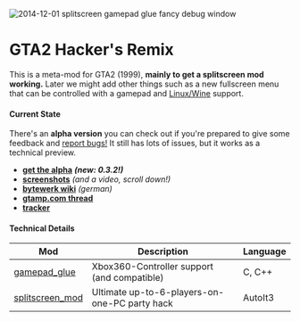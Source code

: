 
![2014-12-01 splitscreen gamepad glue fancy debug window](https://cloud.githubusercontent.com/assets/7833187/5239777/1b5f3b2a-78ee-11e4-8992-4a47f8038041.jpg)


# GTA2 Hacker's Remix
This is a meta-mod for GTA2 (1999), **mainly to get a splitscreen mod working.** Later we might add other things such as a new fullscreen menu that can be controlled with a gamepad and [Linux/Wine](https://github.com/Bytewerk/gta2-hackers-remix/wiki/Linux-(Wine)) support.

#### Current State
There's an **alpha version** you can check out if you're prepared to give some feedback and [report bugs!](https://github.com/Bytewerk/gta2-hackers-remix/issues) It still has lots of issues, but it works as a technical preview.

* **[get the alpha](https://github.com/Bytewerk/gta2-hackers-remix/releases/tag/0.3.2-splitscreen_mod)** ***(new: 0.3.2!)***
* **[screenshots](https://github.com/Bytewerk/gta2-hackers-remix/issues/1)** *(and a video, scroll down!)*
* **[bytewerk wiki](http://wiki.bytewerk.org/index.php/GTA2_Hackers_Remix)** *(german)*
* **[gtamp.com thread](http://gtamp.com/forum/viewtopic.php?f=4&t=776)**
* **[tracker](https://github.com/Bytewerk/gta2-hackers-remix/issues)**

#### Technical Details

Mod | Description | Language
----|-------------|------------
[gamepad_glue](https://github.com/Bytewerk/gta2-hackers-remix/tree/master/gamepad_glue) | Xbox360-Controller support (and compatible) | C, C++
[splitscreen_mod](https://github.com/Bytewerk/gta2-hackers-remix/tree/master/splitscreen_mod) | Ultimate up-to-6-players-on-one-PC party hack | AutoIt3
